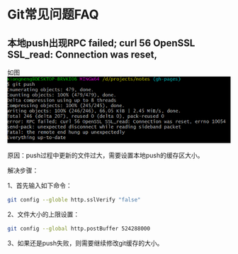 # Git常见问题FAQ

## 本地push出现RPC failed; curl 56 OpenSSL SSL_read: Connection was reset,

如图
![img.png](images/img-20210321204122.png)

原因：push过程中更新的文件过大，需要设置本地push的缓存区大小。

解决步骤：

1、首先输入如下命令：
```bash
git config --globle http.sslVerify "false"
```

2、文件大小的上限设置：
```bash
git config --global http.postBuffer 524288000
```

3、如果还是push失败，则需要继续修改git缓存的大小。

